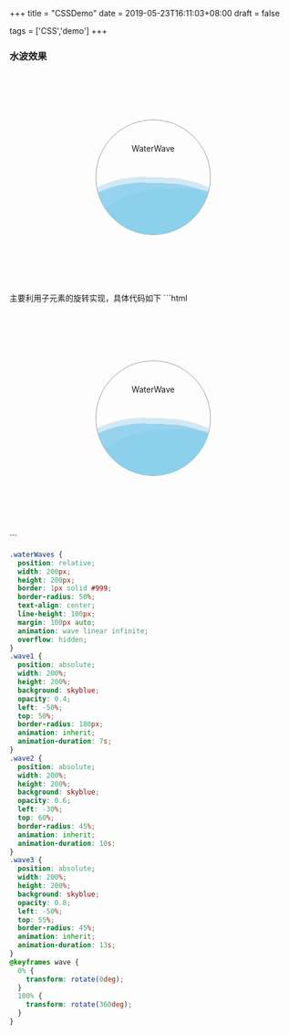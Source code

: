 +++
title = "CSSDemo"
date = 2019-05-23T16:11:03+08:00
draft = false

tags = ['CSS','demo']
+++

### 水波效果

 <style>
        .waterWaves{
            position: relative;
            width: 200px;
            height: 200px;
            border: 1px solid #999;
            border-radius: 50%;
            text-align: center;
            line-height: 100px;
            margin: 100px auto;
            animation: wave linear infinite;
            overflow:hidden;
        }
        .wave1{
            position: absolute;
            width: 200%;
            height: 200%;
            background:skyblue;
            opacity: 0.4;
            left: -50%;
            top: 50%;
            border-radius: 180px;
            animation: inherit;
            animation-duration: 7s;
        }
        .wave2{
            position: absolute;
            width: 200%;
            height: 200%;
            background:skyblue;
            opacity: 0.6;
            left: -30%;
            top: 60%;
            border-radius: 45%;
            animation: inherit;
            animation-duration: 10s;
        }
        .wave3{
            position: absolute;
            width: 200%;
            height: 200%;
            background:skyblue;
            opacity: 0.8;
            left: -50%;
            top: 55%;
            border-radius: 45%;
            animation: inherit;
            animation-duration: 7s;
        }
        @keyframes wave{
            0%{
                transform: rotate(0deg);
            }
            100%{
                transform: rotate(360deg);
            }
        }
    </style>
<div class="waterWaves" >
  <div class="wave1" ></div>
  <div class="wave2"></div>
  <div class="wave3"></div>
  WaterWave
</div>
主要利用子元素的旋转实现，具体代码如下
```html
<div class="waterWaves">
  <div class="wave1"></div>
  <div class="wave2"></div>
  <div class="wave3"></div>
  WaterWave
</div>
```

```css
.waterWaves {
  position: relative;
  width: 200px;
  height: 200px;
  border: 1px solid #999;
  border-radius: 50%;
  text-align: center;
  line-height: 100px;
  margin: 100px auto;
  animation: wave linear infinite;
  overflow: hidden;
}
.wave1 {
  position: absolute;
  width: 200%;
  height: 200%;
  background: skyblue;
  opacity: 0.4;
  left: -50%;
  top: 50%;
  border-radius: 180px;
  animation: inherit;
  animation-duration: 7s;
}
.wave2 {
  position: absolute;
  width: 200%;
  height: 200%;
  background: skyblue;
  opacity: 0.6;
  left: -30%;
  top: 60%;
  border-radius: 45%;
  animation: inherit;
  animation-duration: 10s;
}
.wave3 {
  position: absolute;
  width: 200%;
  height: 200%;
  background: skyblue;
  opacity: 0.8;
  left: -50%;
  top: 55%;
  border-radius: 45%;
  animation: inherit;
  animation-duration: 13s;
}
@keyframes wave {
  0% {
    transform: rotate(0deg);
  }
  100% {
    transform: rotate(360deg);
  }
}
```
